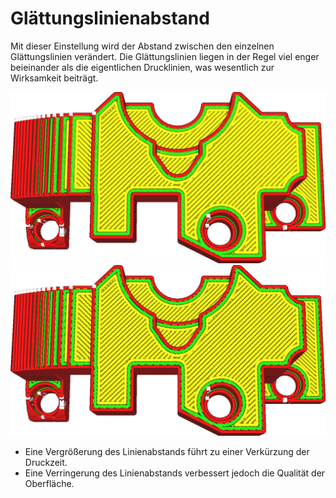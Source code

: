 Glättungslinienabstand
====
Mit dieser Einstellung wird der Abstand zwischen den einzelnen Glättungslinien verändert. Die Glättungslinien liegen in der Regel viel enger beieinander als die eigentlichen Drucklinien, was wesentlich zur Wirksamkeit beiträgt.

<!--screenshot {
"image_path": "ironing_enabled_enabled.png",
"models": [
    {
        "script": "dial_brace.scad",
        "transformation": ["scale(0.5)"]
    }
],
"camera_position": [0, 14, 83],
"settings": {
    "layer_height": 0.2,
    "ironing_enabled": true
},
"colours": 64
}-->
<!--screenshot {
"image_path": "ironing_line_spacing.png",
"models": [
    {
        "script": "dial_brace.scad",
        "transformation": ["scale(0.5)"]
    }
],
"camera_position": [0, 14, 83],
"settings": {
    "layer_height": 0.2,
    "ironing_enabled": true,
    "ironing_line_spacing": 0.3
},
"colours": 64
}-->
![Normale Linienabstände](../../../articles/images/ironing_enabled_enabled.png)
![Linienabstand auf 0,3 mm erhöht](../../../articles/images/ironing_line_spacing.png)

* Eine Vergrößerung des Linienabstands führt zu einer Verkürzung der Druckzeit.
* Eine Verringerung des Linienabstands verbessert jedoch die Qualität der Oberfläche.